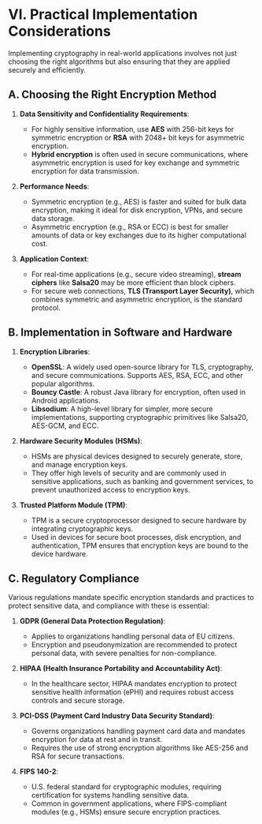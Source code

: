 # **VI. Practical Implementation Considerations**

Implementing cryptography in real-world applications involves not just choosing the right algorithms but also ensuring that they are applied securely and efficiently.

## **A. Choosing the Right Encryption Method**

1. **Data Sensitivity and Confidentiality Requirements**:
   - For highly sensitive information, use **AES** with 256-bit keys for symmetric encryption or **RSA** with 2048+ bit keys for asymmetric encryption.
   - **Hybrid encryption** is often used in secure communications, where asymmetric encryption is used for key exchange and symmetric encryption for data transmission.

2. **Performance Needs**:
   - Symmetric encryption (e.g., AES) is faster and suited for bulk data encryption, making it ideal for disk encryption, VPNs, and secure data storage.
   - Asymmetric encryption (e.g., RSA or ECC) is best for smaller amounts of data or key exchanges due to its higher computational cost.

3. **Application Context**:
   - For real-time applications (e.g., secure video streaming), **stream ciphers** like **Salsa20** may be more efficient than block ciphers.
   - For secure web connections, **TLS (Transport Layer Security)**, which combines symmetric and asymmetric encryption, is the standard protocol.

## **B. Implementation in Software and Hardware**

1. **Encryption Libraries**:
   - **OpenSSL**: A widely used open-source library for TLS, cryptography, and secure communications. Supports AES, RSA, ECC, and other popular algorithms.
   - **Bouncy Castle**: A robust Java library for encryption, often used in Android applications.
   - **Libsodium**: A high-level library for simpler, more secure implementations, supporting cryptographic primitives like Salsa20, AES-GCM, and ECC.
  
2. **Hardware Security Modules (HSMs)**:
   - HSMs are physical devices designed to securely generate, store, and manage encryption keys.
   - They offer high levels of security and are commonly used in sensitive applications, such as banking and government services, to prevent unauthorized access to encryption keys.

3. **Trusted Platform Module (TPM)**:
   - TPM is a secure cryptoprocessor designed to secure hardware by integrating cryptographic keys.
   - Used in devices for secure boot processes, disk encryption, and authentication, TPM ensures that encryption keys are bound to the device hardware.

## **C. Regulatory Compliance**

Various regulations mandate specific encryption standards and practices to protect sensitive data, and compliance with these is essential:

1. **GDPR (General Data Protection Regulation)**:
   - Applies to organizations handling personal data of EU citizens.
   - Encryption and pseudonymization are recommended to protect personal data, with severe penalties for non-compliance.

2. **HIPAA (Health Insurance Portability and Accountability Act)**:
   - In the healthcare sector, HIPAA mandates encryption to protect sensitive health information (ePHI) and requires robust access controls and secure storage.

3. **PCI-DSS (Payment Card Industry Data Security Standard)**:
   - Governs organizations handling payment card data and mandates encryption for data at rest and in transit.
   - Requires the use of strong encryption algorithms like AES-256 and RSA for secure transactions.

4. **FIPS 140-2**:
   - U.S. federal standard for cryptographic modules, requiring certification for systems handling sensitive data.
   - Common in government applications, where FIPS-compliant modules (e.g., HSMs) ensure secure encryption practices.
